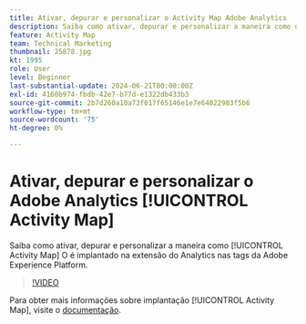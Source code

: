 ```yaml
---
title: Ativar, depurar e personalizar o Activity Map Adobe Analytics
description: Saiba como ativar, depurar e personalizar a maneira como o Activity Map é implantado na extensão do Analytics em tags do Adobe Experience Platform.
feature: Activity Map
team: Technical Marketing
thumbnail: 25878.jpg
kt: 1995
role: User
level: Beginner
last-substantial-update: 2024-06-21T00:00:00Z
exl-id: 4160b974-fbdb-42e7-b77d-e1322db433b3
source-git-commit: 2b7d260a10a73f017f65146e1e7e64822983f5b6
workflow-type: tm+mt
source-wordcount: '75'
ht-degree: 0%

---
```


# Ativar, depurar e personalizar o Adobe Analytics [!UICONTROL Activity Map]

Saiba como ativar, depurar e personalizar a maneira como [!UICONTROL Activity Map] O é implantado na extensão do Analytics nas tags da Adobe Experience Platform.

>[!VIDEO](https://video.tv.adobe.com/v/25878?quality=12&learn=on)

Para obter mais informações sobre implantação [!UICONTROL Activity Map], visite o [documentação](https://experienceleague.adobe.com/en/docs/analytics/analyze/activity-map/getting-started/activitymap-enable).
